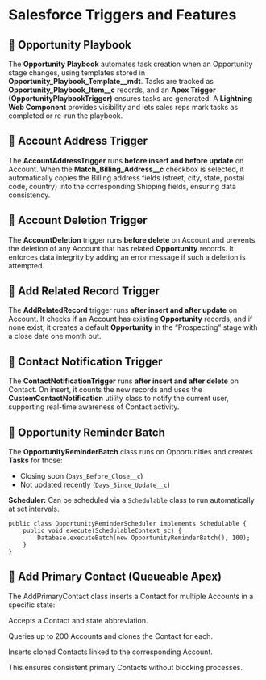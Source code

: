 # Salesforce Triggers and Features

## 📌 Opportunity Playbook  
The **Opportunity Playbook** automates task creation when an Opportunity stage changes, using templates stored in **Opportunity_Playbook_Template__mdt**. Tasks are tracked as **Opportunity_Playbook_Item__c** records, and an **Apex Trigger (OpportunityPlaybookTrigger)** ensures tasks are generated. A **Lightning Web Component** provides visibility and lets sales reps mark tasks as completed or re-run the playbook.  

## 📌 Account Address Trigger  
The **AccountAddressTrigger** runs **before insert and before update** on Account. When the **Match_Billing_Address__c** checkbox is selected, it automatically copies the Billing address fields (street, city, state, postal code, country) into the corresponding Shipping fields, ensuring data consistency.  

## 📌 Account Deletion Trigger  
The **AccountDeletion** trigger runs **before delete** on Account and prevents the deletion of any Account that has related **Opportunity** records. It enforces data integrity by adding an error message if such a deletion is attempted.  

## 📌 Add Related Record Trigger  
The **AddRelatedRecord** trigger runs **after insert and after update** on Account. It checks if an Account has existing **Opportunity** records, and if none exist, it creates a default **Opportunity** in the “Prospecting” stage with a close date one month out.  

## 📌 Contact Notification Trigger  
The **ContactNotificationTrigger** runs **after insert and after delete** on Contact. On insert, it counts the new records and uses the **CustomContactNotification** utility class to notify the current user, supporting real-time awareness of Contact activity.  

## 📌 Opportunity Reminder Batch
The **OpportunityReminderBatch** class runs on Opportunities and creates **Tasks** for those:  

- Closing soon (`Days_Before_Close__c`)  
- Not updated recently (`Days_Since_Update__c`)  

**Scheduler:** Can be scheduled via a `Schedulable` class to run automatically at set intervals.

```apex
public class OpportunityReminderScheduler implements Schedulable {
    public void execute(SchedulableContext sc) {
        Database.executeBatch(new OpportunityReminderBatch(), 100);
    }
}

```

## 📌 Add Primary Contact (Queueable Apex)
The AddPrimaryContact class inserts a Contact for multiple Accounts in a specific state:

Accepts a Contact and state abbreviation.

Queries up to 200 Accounts and clones the Contact for each.

Inserts cloned Contacts linked to the corresponding Account.

This ensures consistent primary Contacts without blocking processes.